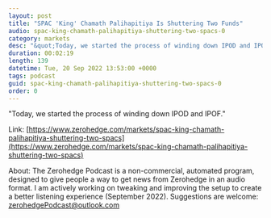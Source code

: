 ```yaml
---
layout: post
title: "SPAC 'King' Chamath Palihapitiya Is Shuttering Two Funds"
audio: spac-king-chamath-palihapitiya-shuttering-two-spacs-0
category: markets
desc: "&quot;Today, we started the process of winding down IPOD and IPOF.&quot; "
duration: 00:02:19
length: 139
datetime: Tue, 20 Sep 2022 13:53:00 +0000
tags: podcast
guid: spac-king-chamath-palihapitiya-shuttering-two-spacs-0
order: 0
---
```

&quot;Today, we started the process of winding down IPOD and IPOF.&quot; 

Link: [https://www.zerohedge.com/markets/spac-king-chamath-palihapitiya-shuttering-two-spacs](https://www.zerohedge.com/markets/spac-king-chamath-palihapitiya-shuttering-two-spacs)

About: The Zerohedge Podcast is a non-commercial, automated program, designed to give people a way to get news from Zerohedge in an audio format.  I am actively working on tweaking and improving the setup to create a better listening experience (September 2022).  Suggestions are welcome: [zerohedgePodcast@outlook.com](mailto:zerohedgePodcast@outlook.com)